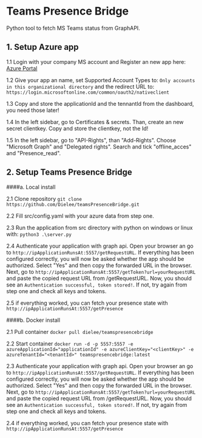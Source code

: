 # Teams Presence Bridge
Python tool to fetch MS Teams status from GraphAPI.

## 1. Setup Azure app

1.1  Login with your company MS account and Register an new app here: [Azure Portal](https://portal.azure.com/#blade/Microsoft_AAD_RegisteredApps/ApplicationsListBlade "Azure Portal")

1.2  Give your app an name, set Supported Account Types to: `Only accounts in this organizational directory` and the redirect URL to: `https://login.microsoftonline.com/common/oauth2/nativeclient`

1.3  Copy and store the applicationId and the tennantId from the dashboard, you need those later!

1.4 In the left sidebar, go to Certificates & secrets. Than, create an new secret clientkey.
Copy and store the clientkey, not the Id!

1.5 In the left sidebar, go to "API-Rights", than "Add-Rights".
Choose "Microsoft Graph" and "Delegated rights".
Search and tick "offline_acces" and "Presence_read".

##  2. Setup Teams Presence Bridge
####a. Local install

2.1 Clone repository `git clone https://github.com/Dielee/teamsPresenceBridge.git`

2.2 Fill src/config.yaml with your azure data from step one.

2.3 Run the application from src directory with python on windows or linux with:
`python3 .\server.py`

2.4 Authenticate your application with graph api. Open your browser an go to `http://ipApplicationRunsAt:5557/getRequestURL`. If everything has been configured correctly, you will now be asked whether the app should be authorized. Select "Yes" and then copy the forwarded URL in the browser. Next, go to `http://ipApplicationRunsAt:5557/getToken?url=yourRequestURL` and paste the copied request URL from /getRequestURL.  Now, you should see an `Authentication successful, token stored!`. If not, try again from step one and check all keys and tokens.

2.5 if everything worked, you can fetch your presence state with `http://ipApplicationRunsAt:5557/getPresence` 

####b. Docker install

2.1 Pull container `docker pull dielee/teamspresencebridge`

2.2 Start container `docker run -d -p 5557:5557 -e azureApplicationId="applicationId" -e azureClientKey="<clientKey>" -e azureTenantId="<tenantId>" teamspresencebridge:latest`

2.3 Authenticate your application with graph api. Open your browser an go to `http://ipApplicationRunsAt:5557/getRequestURL`. If everything has been configured correctly, you will now be asked whether the app should be authorized. Select "Yes" and then copy the forwarded URL in the browser. Next, go to `http://ipApplicationRunsAt:5557/getToken?url=yourRequestURL` and paste the copied request URL from /getRequestURL.  Now, you should see an `Authentication successful, token stored!`. If not, try again from step one and check all keys and tokens.

2.4 if everything worked, you can fetch your presence state with `http://ipApplicationRunsAt:5557/getPresence` 

